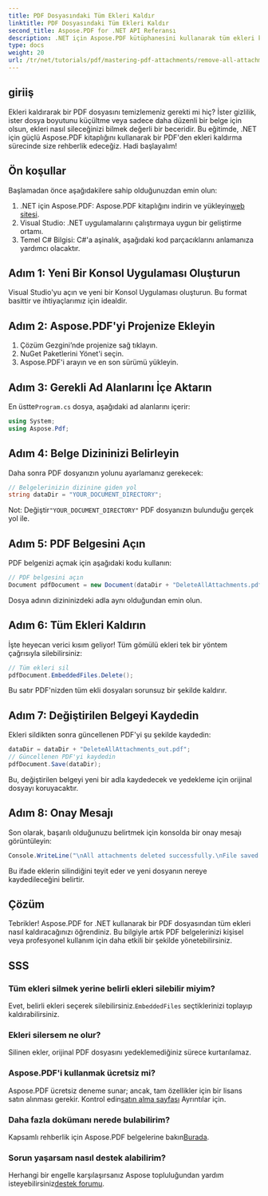 ```yaml
---
title: PDF Dosyasındaki Tüm Ekleri Kaldır
linktitle: PDF Dosyasındaki Tüm Ekleri Kaldır
second_title: Aspose.PDF for .NET API Referansı
description: .NET için Aspose.PDF kütüphanesini kullanarak tüm ekleri kaldırarak PDF belgelerinizi nasıl etkili bir şekilde temizleyeceğinizi öğrenin. Bu adım adım eğitim, kurulumdan yürütmeye kadar her şeyi kapsar.
type: docs
weight: 20
url: /tr/net/tutorials/pdf/mastering-pdf-attachments/remove-all-attachments/
---
```

## giriiş

Ekleri kaldırarak bir PDF dosyasını temizlemeniz gerekti mi hiç? İster gizlilik, ister dosya boyutunu küçültme veya sadece daha düzenli bir belge için olsun, ekleri nasıl sileceğinizi bilmek değerli bir beceridir. Bu eğitimde, .NET için güçlü Aspose.PDF kitaplığını kullanarak bir PDF'den ekleri kaldırma sürecinde size rehberlik edeceğiz. Hadi başlayalım!

## Ön koşullar

Başlamadan önce aşağıdakilere sahip olduğunuzdan emin olun:

1.  .NET için Aspose.PDF: Aspose.PDF kitaplığını indirin ve yükleyin[web sitesi](https://releases.aspose.com/pdf/net/).
2. Visual Studio: .NET uygulamalarını çalıştırmaya uygun bir geliştirme ortamı.
3. Temel C# Bilgisi: C#'a aşinalık, aşağıdaki kod parçacıklarını anlamanıza yardımcı olacaktır.

## Adım 1: Yeni Bir Konsol Uygulaması Oluşturun

Visual Studio'yu açın ve yeni bir Konsol Uygulaması oluşturun. Bu format basittir ve ihtiyaçlarımız için idealdir.

## Adım 2: Aspose.PDF'yi Projenize Ekleyin

1. Çözüm Gezgini’nde projenize sağ tıklayın.
2. NuGet Paketlerini Yönet'i seçin.
3. Aspose.PDF'i arayın ve en son sürümü yükleyin.

## Adım 3: Gerekli Ad Alanlarını İçe Aktarın

 En üstte`Program.cs` dosya, aşağıdaki ad alanlarını içerir:

```csharp
using System;
using Aspose.Pdf;
```

## Adım 4: Belge Dizininizi Belirleyin

Daha sonra PDF dosyanızın yolunu ayarlamanız gerekecek:

```csharp
// Belgelerinizin dizinine giden yol
string dataDir = "YOUR_DOCUMENT_DIRECTORY";
```

 Not: Değiştir`"YOUR_DOCUMENT_DIRECTORY"` PDF dosyanızın bulunduğu gerçek yol ile.

## Adım 5: PDF Belgesini Açın

PDF belgenizi açmak için aşağıdaki kodu kullanın:

```csharp
// PDF belgesini açın
Document pdfDocument = new Document(dataDir + "DeleteAllAttachments.pdf");
```

Dosya adının dizininizdeki adla aynı olduğundan emin olun.

## Adım 6: Tüm Ekleri Kaldırın

İşte heyecan verici kısım geliyor! Tüm gömülü ekleri tek bir yöntem çağrısıyla silebilirsiniz:

```csharp
// Tüm ekleri sil
pdfDocument.EmbeddedFiles.Delete();
```

Bu satır PDF'nizden tüm ekli dosyaları sorunsuz bir şekilde kaldırır.

## Adım 7: Değiştirilen Belgeyi Kaydedin

Ekleri sildikten sonra güncellenen PDF'yi şu şekilde kaydedin:

```csharp
dataDir = dataDir + "DeleteAllAttachments_out.pdf";
// Güncellenen PDF'yi kaydedin
pdfDocument.Save(dataDir);
```

Bu, değiştirilen belgeyi yeni bir adla kaydedecek ve yedekleme için orijinal dosyayı koruyacaktır.

## Adım 8: Onay Mesajı

Son olarak, başarılı olduğunuzu belirtmek için konsolda bir onay mesajı görüntüleyin:

```csharp
Console.WriteLine("\nAll attachments deleted successfully.\nFile saved at " + dataDir);
```

Bu ifade eklerin silindiğini teyit eder ve yeni dosyanın nereye kaydedileceğini belirtir.

## Çözüm

Tebrikler! Aspose.PDF for .NET kullanarak bir PDF dosyasından tüm ekleri nasıl kaldıracağınızı öğrendiniz. Bu bilgiyle artık PDF belgelerinizi kişisel veya profesyonel kullanım için daha etkili bir şekilde yönetebilirsiniz.

## SSS

### Tüm ekleri silmek yerine belirli ekleri silebilir miyim?
 Evet, belirli ekleri seçerek silebilirsiniz.`EmbeddedFiles` seçtiklerinizi toplayıp kaldırabilirsiniz.

### Ekleri silersem ne olur?
Silinen ekler, orijinal PDF dosyasını yedeklemediğiniz sürece kurtarılamaz.

### Aspose.PDF'i kullanmak ücretsiz mi?
 Aspose.PDF ücretsiz deneme sunar; ancak, tam özellikler için bir lisans satın alınması gerekir. Kontrol edin[satın alma sayfası](https://purchase.aspose.com/buy) Ayrıntılar için.

### Daha fazla dokümanı nerede bulabilirim?
 Kapsamlı rehberlik için Aspose.PDF belgelerine bakın[Burada](https://reference.aspose.com/pdf/net/).

### Sorun yaşarsam nasıl destek alabilirim?
 Herhangi bir engelle karşılaşırsanız Aspose topluluğundan yardım isteyebilirsiniz[destek forumu](https://forum.aspose.com/c/pdf/10).